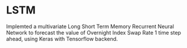 # LSTM

Implemted a multivariate Long Short Term Memory Recurrent Neural Network to forecast the value of Overnight Index Swap Rate 1 time step ahead, using Keras with Tensorflow backend.
